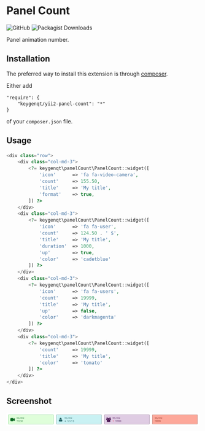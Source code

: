 Panel Count
===================

![GitHub](https://img.shields.io/github/license/keygenqt/yii2-panel-count)
![Packagist Downloads](https://img.shields.io/packagist/dt/keygenqt/yii2-panel-count)

Panel animation number.

## Installation

The preferred way to install this extension is through [composer](http://getcomposer.org/download/).

Either add

```
"require": {
    "keygenqt/yii2-panel-count": "*"
}
```

of your `composer.json` file.

## Usage

```php
<div class="row">
	<div class="col-md-3">
		<?= keygenqt\panelCount\PanelCount::widget([
			'icon'      => 'fa fa-video-camera',
			'count'     => 155.50,
			'title'     => 'My title',
			'format'    => true,
		]) ?>
	</div>
	<div class="col-md-3">
		<?= keygenqt\panelCount\PanelCount::widget([
			'icon'      => 'fa fa-user',
			'count'     => 124.50 . ' $',
			'title'     => 'My title',
			'duration'  => 1000,
			'up'        => true,
			'color'     => 'cadetblue'
		]) ?>
	</div>
	<div class="col-md-3">
		<?= keygenqt\panelCount\PanelCount::widget([
			'icon'      => 'fa fa-users',
			'count'     => 19999,
			'title'     => 'My title',
			'up'        => false,
			'color'     => 'darkmagenta'
		]) ?>
	</div>
	<div class="col-md-3">
		<?= keygenqt\panelCount\PanelCount::widget([
			'count'     => 19999,
			'title'     => 'My title',
			'color'     => 'tomato'
		]) ?>
	</div>
</div>
```

## Screenshot

![Alt text](https://raw.githubusercontent.com/keygenqt/yii2-panel-count/master/screenshot/example.png?raw=true "Empty")
